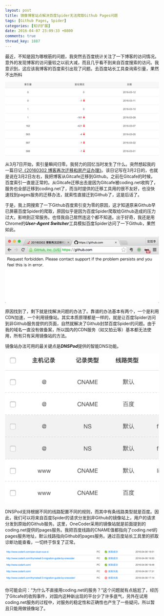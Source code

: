 ```yaml
---
layout: post
title: 镜像博客站点解决百度Spider无法爬取Github Pages问题
tags: [Github Pages, Spider]
categories: [知识扩展]
date: 2016-04-07 23:09:33 +0800
comments: true
thread_key: 1887
---
```

最近，不知是因为哪根筋的问题，我突然去百度统计关注了一下博客的访问情况。意外的发现博客的访问量较之以前大减，而且几乎看不到来自百度搜索的访问。我意识到，这应该我博客的百度索引出现了问题。去百度站长工具查询索引量，果然不出所料

![](/images/post/mirrorblog-for-baiduspider/1baiduindex.png)

从3月7日开始，索引量瞬间归零。我努力的回忆当时发生了什么。突然想起我的一篇日记<a href="http://www.coderli.com/migrate-blog-again-and-new-house-property/" target="_blank">《20160302 博客再次迁移和房产证办理》</a>。该日记写在3月2日的，也就是说在3月2日左右，我把博客从Gitcafe迁移到Github。之前在Gitcafe的时候，百度索引一直是正常的。从Gitcafe迁移出去是因为Gitcafe被coding.net收购了，服务也全部迁移到coding.net了，而当时提供的迁移工具用的很不友好，也没快速找到pages服务的迁移办法，就索性直接迁到Github了，这是后话了。

于是，我上网搜索了一下Github百度索引变为零的原因，这才知道原来Github早已屏蔽百度Spider的爬取，原因似乎是因为百度Spider爬取给Github造成的压力过大，影响到正常服务。也怪我自己居然连这个都不知道。出于好奇，我还是用Chrome的***User-Agent Switcher***工具模拟百度Spider访问了一下Github，果然如此。

![](/images/post/mirrorblog-for-baiduspider/2user-agent-switcher.png)

原因找到了，剩下就是找解决问题的办法了。靠谱的办法基本有两个，一个是利用CDN加速，一个利用镜像站。其实本质原理都是一样的，就是让百度Spider访问到非Github服务提供的页面，自然就解决了Github封禁百度Spider的问题。由于我的域名一直没有做备案，所以国内的CDN服务（如又拍云等）基本都无法使用，所有只有采用镜像站的方法。

镜像站办法可用的最关键点是***DNSPod***提供的智能DNS功能。

![](/images/post/mirrorblog-for-baiduspider/3dnspod.png)

DNSPod支持根据不同的线路配置不同的规则，而其中有条线路类型就是百度。因此，我们可以将来自百度Spider的请求分发到非Github的镜像站上，用户的请求分发到原始的Github服务。这里，OneCoder采用的镜像站就是前面提到的coding.net提供的pages服务。我把百度线路的CNAME值都指向了coding.net的pages服务地址，默认线路指向Github的pages服务。通过百度站长工具里的抓取诊断功能查看，一切终于恢复了正常。

![](/images/post/mirrorblog-for-baiduspider/4spiderchecker.png)

你可能会问：“为什么不直接用coding.net的服务？”这个问题就有点尴尬了，经历了Gitcafe的收购事件，对国内这种新出现的平台少了许多底气，另外在试用coding.net服务的过程中，对服务的稳定性和正确性也产生了一些疑问，所以暂且只能用做镜像站了。